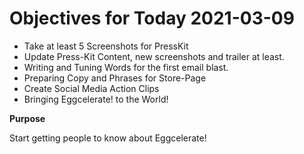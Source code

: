 # Objectives for Today 2021-03-09

- Take at least 5 Screenshots for PressKit
- Update Press-Kit Content, new screenshots and trailer at least.
- Writing and Tuning Words for the first email blast.
- Preparing Copy and Phrases for Store-Page
- Create Social Media Action Clips
- Bringing Eggcelerate! to the World!

**Purpose**

Start getting people to know about Eggcelerate!
